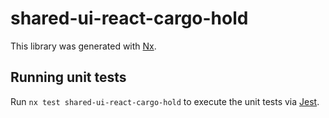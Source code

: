 # shared-ui-react-cargo-hold

This library was generated with [Nx](https://nx.dev).

## Running unit tests

Run `nx test shared-ui-react-cargo-hold` to execute the unit tests via [Jest](https://jestjs.io).
